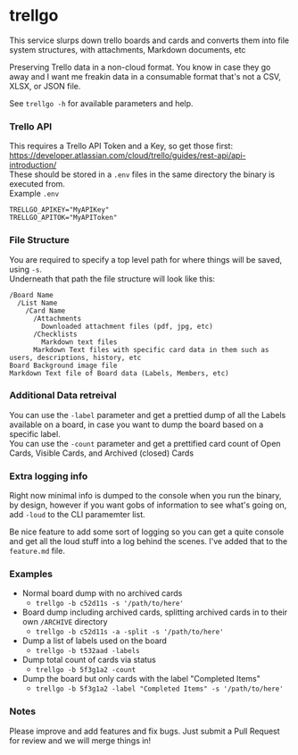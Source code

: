 # trellgo
This service slurps down trello boards and cards and converts them into file system structures, with attachments, Markdown documents, etc  

Preserving Trello data in a non-cloud format.  You know in case they go away and I want me freakin data in a consumable format that's not a CSV, XLSX, or JSON file.

See `trellgo -h` for available parameters and help.  

### Trello API
This requires a Trello API Token and a Key, so get those first: https://developer.atlassian.com/cloud/trello/guides/rest-api/api-introduction/  
These should be stored in a `.env` files in the same directory the binary is executed from.  
Example `.env`
```
TRELLGO_APIKEY="MyAPIKey"
TRELLGO_APITOK="MyAPIToken"
```

### File Structure
You are required to specify a top level path for where things will be saved, using `-s`.   
Underneath that path the file structure will look like this:  

```
/Board Name
  /List Name
    /Card Name
      /Attachments
        Downloaded attachment files (pdf, jpg, etc)
      /Checklists
        Markdown text files
      Markdown Text files with specific card data in them such as users, descriptions, history, etc
Board Background image file
Markdown Text file of Board data (Labels, Members, etc)
```

### Additional Data retreival
You can use the `-label` parameter and get a prettied dump of all the Labels available on a board, in case you want to dump the board based on a specific label.  
You can use the `-count` parameter and get a prettified card count of Open Cards, Visible Cards, and Archived (closed) Cards

### Extra logging info
Right now minimal info is dumped to the console when you run the binary, by design, however if you want gobs of information to see what's going on, add `-loud` to the CLI paramemter list.  

Be nice feature to add some sort of logging so you can get a quite console and get all the loud stuff into a log behind the scenes.   I've added that to the `feature.md` file.

### Examples
 - Normal board dump with no archived cards
   - `trellgo -b c52d11s -s '/path/to/here'`
 - Board dump including archived cards, splitting archived cards in to their own `/ARCHIVE` directory
   - `trellgo -b c52d11s -a -split -s '/path/to/here'`
 - Dump a list of labels used on the board
   - `trellgo -b t532aad -labels`
 - Dump total count of cards via status
   - `trellgo -b 5f3g1a2 -count`
 - Dump the board but only cards with the label "Completed Items"
   - `trellgo -b 5f3g1a2 -label "Completed Items" -s '/path/to/here'`
  
### Notes
Please improve and add features and fix bugs.  Just submit a Pull Request for review and we will merge things in!

